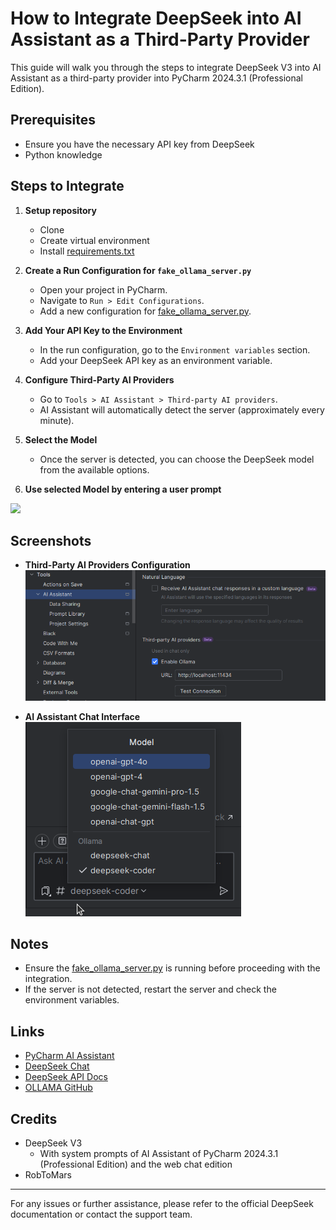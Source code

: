 # How to Integrate DeepSeek into AI Assistant as a Third-Party Provider

This guide will walk you through the steps to integrate DeepSeek V3 into AI Assistant as a third-party provider into PyCharm 2024.3.1 (Professional Edition).

## Prerequisites
- Ensure you have the necessary API key from DeepSeek
- Python knowledge

## Steps to Integrate
1. **Setup repository**
    - Clone
    - Create virtual environment
    - Install [requirements.txt](requirements.txt)
2. **Create a Run Configuration for `fake_ollama_server.py`**
    - Open your project in PyCharm.
    - Navigate to `Run > Edit Configurations`.
    - Add a new configuration for [fake_ollama_server.py](fake_ollama_server.py).

3. **Add Your API Key to the Environment**
    - In the run configuration, go to the `Environment variables` section.
    - Add your DeepSeek API key as an environment variable.

4. **Configure Third-Party AI Providers**
    - Go to `Tools > AI Assistant > Third-party AI providers`.
    - AI Assistant will automatically detect the server (approximately every minute).

5. **Select the Model**
    - Once the server is detected, you can choose the DeepSeek model from the available options.

5. **Use selected Model by entering a user prompt**

![](resources/HowTo.gif)

## Screenshots

- **Third-Party AI Providers Configuration**  
  ![](resources/Tools-AI_Assistant_Third-party_AI_providers.png)

- **AI Assistant Chat Interface**  
  ![](resources/AI_Assistant_Chat.png)

## Notes
- Ensure the [fake_ollama_server.py](fake_ollama_server.py) is running before proceeding with the integration.
- If the server is not detected, restart the server and check the environment variables.

## Links
- [PyCharm AI Assistant](https://www.jetbrains.com/help/pycharm/ai-assistant.html)
- [DeepSeek Chat](https://chat.deepseek.com/)
- [DeepSeek API Docs](https://api-docs.deepseek.com/)
- [OLLAMA GitHub](https://github.com/ollama/ollama)

## Credits
- DeepSeek V3
  - With system prompts of AI Assistant of PyCharm 2024.3.1 (Professional Edition) and the web chat edition
- RobToMars

---

For any issues or further assistance, please refer to the official DeepSeek documentation or contact the support team.
